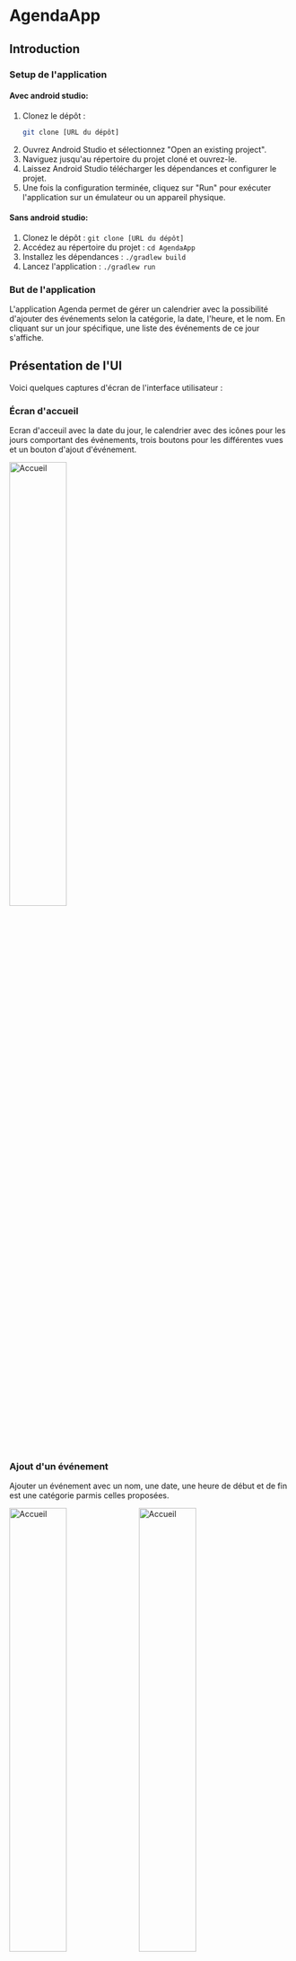 # AgendaApp

## Introduction

### Setup de l'application

#### Avec android studio:

1. Clonez le dépôt :
   ```bash
   git clone [URL du dépôt]
   ```
2. Ouvrez Android Studio et sélectionnez "Open an existing project".
3. Naviguez jusqu'au répertoire du projet cloné et ouvrez-le.
4. Laissez Android Studio télécharger les dépendances et configurer le projet.
5. Une fois la configuration terminée, cliquez sur "Run" pour exécuter l'application sur un émulateur ou un appareil physique.

#### Sans android studio:

1. Clonez le dépôt : `git clone [URL du dépôt]`
2. Accédez au répertoire du projet : `cd AgendaApp`
3. Installez les dépendances : `./gradlew build`
4. Lancez l'application : `./gradlew run`

### But de l'application
L'application Agenda permet de gérer un calendrier avec la possibilité d'ajouter des événements selon la catégorie, la date, l'heure, et le nom. En cliquant sur un jour spécifique, une liste des événements de ce jour s'affiche.

## Présentation de l'UI
Voici quelques captures d'écran de l'interface utilisateur :

### Écran d'accueil

Ecran d'acceuil avec la date du jour, le calendrier avec des icônes pour les jours comportant des événements, trois boutons pour les différentes vues et un bouton d'ajout d'événement.

  <img src="images/accueil.png" alt="Accueil" width="45%" />

### Ajout d'un événement

Ajouter un événement avec un nom, une date, une heure de début et de fin est une catégorie parmis celles proposées.

  <img src="images/add1.png" alt="Accueil" width="45%" />
  <img src="images/add2.png" alt="Accueil" width="45%" />

### Update de l'affichage du calendrier

L'évènement est ajouté au calendrier en fermant la bottomsheet d'ajout. Un icône et une couleur sont associés au jour selon la catégorie de l'événement, ici, bleu pour MEETING. Avec plusieurs événements, l'iône et la couleur sont ceux du premier événement ajouté.

<img src="images/acceuiladd.png" alt="Accueil" width="45%" />

### Liste des événements

Consultation des différents évènements en cliquant sur un jour en particulier. L'évènement affiche le titre, l'heure de début et de fin ainsi que la couleur de la catégorie associée.
Un bouton pour supprimer l'évènement est présent à droite de celui-ci.
Malgrès mes nombreuses tentatives, impossible de garder le fond de la page transparent ce qui aurait été beaucoup plus esthétique.

  <img src="images/eventlistdel2.png" alt="Accueil" width="45%" />
  <img src="images/eventlistdel.png" alt="Accueil" width="45%" />

## Explication du Backend

### Bottom Sheets
- `AddEventBottomSheet.kt` : Gère l'ajout d'événements avec des champs pour le titre, la date, l'heure de début, l'heure de fin, et la catégorie. Utilise des composants Material Design comme `MaterialDatePicker` et `MaterialTimePicker`.

### MainActivity
- `MainActivity.kt` : Gère l'affichage du calendrier, l'ajout d'événements, et l'affichage des événements pour une date sélectionnée. Utilise `CalendarView` pour afficher le calendrier et `FloatingActionButton` pour ajouter des événements.

### EventAdapter
- `EventAdapter.kt` : Adapte les événements pour les afficher dans une `RecyclerView`. Chaque événement est affiché avec son titre, son heure de début, son heure de fin, et une couleur correspondant à sa catégorie.

### EventCategory
- `EventCategory.kt` : Définit les catégories d'événements avec des icônes et des couleurs associées. Les catégories incluent SPORT, MEETING, WORK, et LUNCH.

## Points à améliorer dans le futur
- ajout rapide mais pas fait par oubli: une description pour chaque événement
- Ajouter des notifications pour les événements.
- Intégrer une fonctionnalité de synchronisation avec un calendrier en ligne.
- Améliorer l'interface utilisateur pour une meilleure expérience utilisateur.

